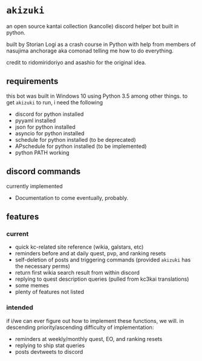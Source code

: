 # `akizuki`
an open source kantai collection (kancolle) discord helper bot built in python.

built by Storian Logi as a crash course in Python with help from members of nasujima anchorage aka comonad telling me how to do everything.

credit to ridomiridoriyo and asashio for the original idea.

## requirements
this bot was built in Windows 10 using Python 3.5 among other things. to get `akizuki` to run, i need the following
- discord for python installed
- pyyaml installed
- json for python installed
- asyncio for python installed 
- schedule for python installed (to be deprecated)
- APschedule for python installed (to be implemented)
- python PATH working

## discord commands
currently implemented
- Documentation to come eventually, probably.

## features

### current
- quick kc-related site reference (wikia, galstars, etc)
- reminders before and at daily quest, pvp, and ranking resets
- self-deletion of posts and triggering commands (provided `akizuki` has the necessary perms)
- return first wikia search result from within discord
- replying to quest description queries (pulled from kc3kai translations)
- some memes
- plenty of features not listed

### intended
if i/we can ever figure out how to implement these functions, we will. in descending priority/ascending difficulty of implementation:
- reminders at weekly/monthly quest, EO, and ranking resets
- replying to ship stat queries
- posts devtweets to discord
